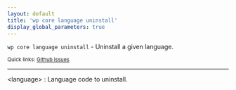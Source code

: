 ```yaml
---
layout: default
title: 'wp core language uninstall'
display_global_parameters: true
---
```


`wp core language uninstall` - Uninstall a given language.

<small>Quick links: <a href="https://github.com/wp-cli/wp-cli/issues?q=is%3Aopen+label%3Acommand%3Acore-language-uninstall+sort%3Aupdated-desc">Github issues</a></small>

<hr />

&lt;language&gt;
: Language code to uninstall.



